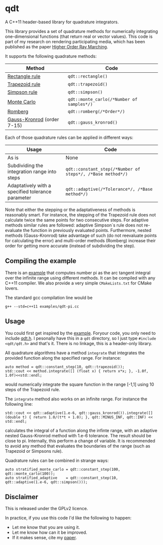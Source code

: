 # qdt
A C++11 header-based library for quadrature integrators.

This library provides a set of quadrature methods for numerically integrating one-dimensional functions (that return real or vector values). This code is part of my research on rendering participating media, which has been published as the paper [Higher Order Ray Marching](http://giga.cps.unizar.es/~amunoz/projects/CGF2014_higherorder/). 

It supports the following quadrature methods:

Method                                                          | Code
----------------------------------------------------------------|-----------------------------------------------------
[Rectangle rule](http://en.wikipedia.org/wiki/Rectangle_method) | `qdt::rectangle()`
[Trapezoid rule](http://en.wikipedia.org/wiki/Trapezoidal_rule) | `qdt::trapezoid()`
[Simpson rule](http://en.wikipedia.org/wiki/Simpson%27s_rule)   | `qdt::simpson()`
[Monte Carlo](http://en.wikipedia.org/wiki/Monte_Carlo_integration) | `qdt::monte_carlo(/*Number of samples*/)`
[Romberg](http://en.wikipedia.org/wiki/Romberg%27s_method)                             | `qdt::romberg(/*Order*/)`
[Gauss-Kronrod](http://en.wikipedia.org/wiki/Gauss%E2%80%93Kronrod_quadrature_formula) (order 7-15) | `qdt::gauss_kronrod()`

Each of those quadrature rules can be applied in different ways:

Usage                                                           | Code
----------------------------------------------------------------|-----------------------------------------------------
As is | None
Subdividing the integration range into steps | `qdt::constant_step(/*Number of steps*/, /*Base method*/)`
Adaptatively with a specified tolerance parameter | `qdt::adaptive(/*Tolerance*/, /*Base method*/)`

Note that either the stepping or the adaptativeness of methods is reasonably smart. For instance, the stepping of the Trapezoid rule does not calculate twice the same points for two consecutive steps. For adaptive methods similar rules are followed: adaptive Simpson´s rule does not re-evaluate the function in previously evaluated points. Furthermore, nested methods (Gauss-Kronrod) take advantage of such (do not reevaluate points for calculating the error) and multi-order methods (Romberg) increase their order for getting more accurate (instead of subdividing the step).


## Compiling the example
There is an [example](https://github.com/adolfomunoz/qdt/blob/master/examples/qdt-pi.cc) that computes number pi as the arc tangent integral over the infinite range using different methods. It can be compiled with any C++11 compiler. We also provide a very simple `CMakeLists.txt` for CMake lovers. 

The standard gcc compilation line would be
```
g++ --std=c++11 examples/qdt-pi.cc
```

## Usage
You could first get inspired by the [example](https://github.com/adolfomunoz/qdt/blob/master/examples/qdt-pi.cc). Foryour code, you only need to include [qdt.h](https://github.com/adolfomunoz/qdt/blob/master/qdt.h). I pesonally have this in a `qdt` directory, so I just type `#include <qdt/qdt.h>` and that's it. There is no linkage, this is a header-only library.

All quadrature algorithms have a method `integrate` that integrates the provided function along the specified range. For instance: 
```
auto method = qdt::constant_step(10, qdt::trapezoid());
std::cout << method.integrate([] (float x) { return x*x; }, -1.0f, 1.0f)<<std::endl;
```
would numerically integrate the square function in the range [-1,1] using 10 steps of the Trapezoid rule.

The `integrate` method also works on an infinite range. For instance the following line:
```
std::cout << qdt::adaptive(1.e-6, qdt::gauss_kronrod()).integrate([] (double t) { return 1.0/(t*t + 1.0); }, qdt::MINUS_INF, qdt::INF) << std::endl;
```
calculates the integral of a function along the infinte range, with an adaptive nested Gauss-Kronrod method with 1.e-6 tolerance. The result should be close to pi. Internally, this perform a change of variable. It is recommended to avoid any method that evaluates the boundaries of the range (such as Trapezoid or Simpsons rule).

Quadrature rules can be combined in strange ways:
```
auto stratified_monte_carlo = qdt::constant_step(100, qdt::monte_carlo(100));
auto stratified_adaptive    = qdt::constant_step(10, qdt::adaptive(1.e-6, qdt::simpson()));
```

## Disclaimer

This is released under the GPLv2 licence. 

In practice, if you use this code I'd like the following to happen:
* Let me know that you are using it.
* Let me know how can it be improved.
* If it makes sense, cite my [paper](http://giga.cps.unizar.es/~amunoz/projects/CGF2014_higherorder/).

